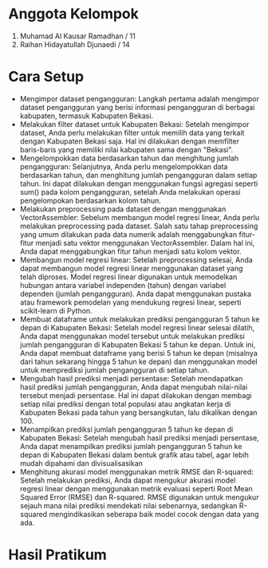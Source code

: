 # Anggota Kelompok
<ol>
  <li>Muhamad Al Kausar Ramadhan / 11</li>
  <li>Raihan Hidayatullah Djunaedi / 14</li>
</ol>
 <h1>Cara Setup</h1>
<ul>
  <li>Mengimpor dataset pengangguran: Langkah pertama adalah mengimpor dataset pengangguran yang berisi informasi pengangguran di berbagai kabupaten, termasuk Kabupaten Bekasi.</li>
  <li>Melakukan filter dataset untuk Kabupaten Bekasi: Setelah mengimpor dataset, Anda perlu melakukan filter untuk memilih data yang terkait dengan Kabupaten Bekasi saja. Hal ini dilakukan dengan memfilter baris-baris yang memiliki nilai kabupaten sama dengan "Bekasi".</li>
  <li>Mengelompokkan data berdasarkan tahun dan menghitung jumlah pengangguran: Selanjutnya, Anda perlu mengelompokkan data berdasarkan tahun, dan menghitung jumlah pengangguran dalam setiap tahun. Ini dapat dilakukan dengan menggunakan fungsi agregasi seperti sum() pada kolom pengangguran, setelah Anda melakukan operasi pengelompokan berdasarkan kolom tahun.</li>
  <li>Melakukan preprocessing pada dataset dengan menggunakan VectorAssembler: Sebelum membangun model regresi linear, Anda perlu melakukan preprocessing pada dataset. Salah satu tahap preprocessing yang umum dilakukan pada data numerik adalah menggabungkan fitur-fitur menjadi satu vektor menggunakan VectorAssembler. Dalam hal ini, Anda dapat menggabungkan fitur tahun menjadi satu kolom vektor.</li>
  <li>Membangun model regresi linear: Setelah preprocessing selesai, Anda dapat membangun model regresi linear menggunakan dataset yang telah diproses. Model regresi linear digunakan untuk memodelkan hubungan antara variabel independen (tahun) dengan variabel dependen (jumlah pengangguran). Anda dapat menggunakan pustaka atau framework pemodelan yang mendukung regresi linear, seperti scikit-learn di Python.</li>
  <li>Membuat dataframe untuk melakukan prediksi pengangguran 5 tahun ke depan di Kabupaten Bekasi: Setelah model regresi linear selesai dilatih, Anda dapat menggunakan model tersebut untuk melakukan prediksi jumlah pengangguran di Kabupaten Bekasi 5 tahun ke depan. Untuk ini, Anda dapat membuat dataframe yang berisi 5 tahun ke depan (misalnya dari tahun sekarang hingga 5 tahun ke depan) dan menggunakan model untuk memprediksi jumlah pengangguran di setiap tahun.</li>
  <li>Mengubah hasil prediksi menjadi persentase: Setelah mendapatkan hasil prediksi jumlah pengangguran, Anda dapat mengubah nilai-nilai tersebut menjadi persentase. Hal ini dapat dilakukan dengan membagi setiap nilai prediksi dengan total populasi atau angkatan kerja di Kabupaten Bekasi pada tahun yang bersangkutan, lalu dikalikan dengan 100.</li>
  <li>Menampilkan prediksi jumlah pengangguran 5 tahun ke depan di Kabupaten Bekasi: Setelah mengubah hasil prediksi menjadi persentase, Anda dapat menampilkan prediksi jumlah pengangguran 5 tahun ke depan di Kabupaten Bekasi dalam bentuk grafik atau tabel, agar lebih mudah dipahami dan divisualisasikan</li>
  <li>Menghitung akurasi model menggunakan metrik RMSE dan R-squared: Setelah melakukan prediksi, Anda dapat mengukur akurasi model regresi linear dengan menggunakan metrik evaluasi seperti Root Mean Squared Error (RMSE) dan R-squared. RMSE digunakan untuk mengukur sejauh mana nilai prediksi mendekati nilai sebenarnya, sedangkan R-squared mengindikasikan seberapa baik model cocok dengan data yang ada.</li>
</ul>
<h1>Hasil Pratikum</h1>
<img src=""
